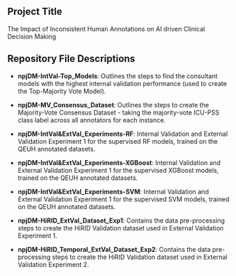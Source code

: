 
## Project Title
 The Impact of Inconsistent Human Annotations on AI driven Clinical Decision Making

## Repository File Descriptions

- **npjDM-IntVal-Top_Models**: Outlines the steps to find the consultant models with the highest internal validation performance (used to create the Top-Majority Vote Model).
- **npjDM-MV_Consensus_Dataset**: Outlines the steps to create the Majority-Vote Consensus Dataset - taking the majority-vote ICU-PSS class label across all annotators for each instance.
- **npjDM-IntVal&ExtVal_Experiments-RF**: Internal Validation and External Validation Experiment 1 for the supervised RF models, trained on the QEUH annotated datasets.
- **npjDM-IntVal&ExtVal_Experiments-XGBoost**: Internal Validation and External Validation Experiment 1 for the supervised XGBoost models, trained on the QEUH annotated datasets.
- **npjDM-IntVal&ExtVal_Experiments-SVM**: Internal Validation and External Validation Experiment 1 for the supervised SVM models, trained on the QEUH annotated datasets.

- **npjDM-HiRID_ExtVal_Dataset_Exp1**: Contains the data pre-processing steps to create the HiRID Validation dataset used in External Validation Experiment 1.
- **npjDM-HiRID_Temporal_ExtVal_Dataset_Exp2**: Contains the data pre-processing steps to create the HiRID Validation dataset used in External Validation Experiment 2.
